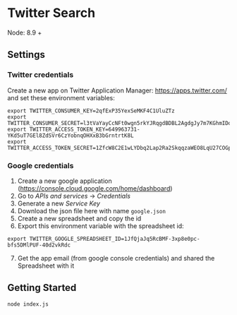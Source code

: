 # Twitter Search

Node: 8.9 +

## Settings

### Twitter credentials
Create a new app on Twitter Application Manager: https://apps.twitter.com/ and set these environment variables:

```
export TWITTER_CONSUMER_KEY=2qfExP35YexSeMKF4C1UluZTz
export TWITTER_CONSUMER_SECRET=l3tVaYayCcNFt0wgn5rkYJRqgdBDBL2AgdgJy7m7KGhmIDqj55
export TWITTER_ACCESS_TOKEN_KEY=649963731-YKd5uT7GEl8ZdSVr6CzYobnqOHXxB3bGrntrtK8L
export TWITTER_ACCESS_TOKEN_SECRET=1ZfcW8C2E1wLYDbq2Lap2Ra2SkqqzaWEO8LqU27COGpcG
```


### Google credentials
1. Create a new google application (https://console.cloud.google.com/home/dashboard)
2. Go to _APIs and services_ -> _Credentials_
3. Generate a new _Service Key_
4. Download the json file here with name `google.json`
5. Create a new spreadsheet and copy the id
6. Export this environment variable with the spreadsheet id:
```
export TWITTER_GOOGLE_SPREADSHEET_ID=1JfQjaJq5RcBMF-3xp8e0pc-bfs5DMlPUF-40d2vkRdc
```
7. Get the app email (from google console credentials) and shared the Spreadsheet with it


## Getting Started
`node index.js`
